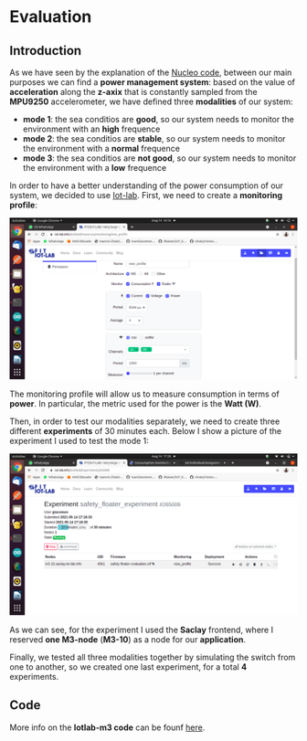 # Evaluation

## Introduction
As we have seen by the explanation of the [Nucleo code](https://github.com/IlKaiser/IoT_Group-Project/blob/main/nucleo_code/README.md), between our main purposes we can find a **power management system**: based on the value of **acceleration** along the **z-axix** that is constantly sampled from the **MPU9250** accelerometer, we have defined three **modalities** of our system:
- **mode 1**: the sea conditios are **good**, so our system needs to monitor the environment with an **high** frequence
- **mode 2**: the sea conditios are **stable**, so our system needs to monitor the environment with a **normal** frequence
- **mode 3**: the sea conditios are **not good**, so our system needs to monitor the environment with a **low** frequence

In order to have a better understanding of the power consumption of our system, we decided to use [Iot-lab](https://www.iot-lab.info/).
First, we need to create a **monitoring profile**: 

![img](https://github.com/IlKaiser/IoT_Group-Project/blob/main/evaluation/images/eval-monitoring-profile.png)

The monitoring profile will allow us to measure consumption in terms of **power**. In particular, the metric used for the power is the **Watt (W)**. 

Then, in order to test our modalities separately, we need to create three different **experiments** of 30 minutes each. Below I show a picture of the experiment I used to test the mode 1:

![img](https://github.com/IlKaiser/IoT_Group-Project/blob/main/evaluation/images/eval-experiment.png)

As we can see, for the experiment I used the **Saclay** frontend, where I reserved **one M3-node** (**M3-10**) as a node for our **application**.

Finally, we tested all three modalities together by simulating the switch from one to another, so we created one last experiment, for a total **4** experiments.

## Code
More info on the **Iotlab-m3 code** can be founf [here](https://github.com/IlKaiser/IoT_Group-Project/blob/main/evaluation/iotlab-m3-code.md).
